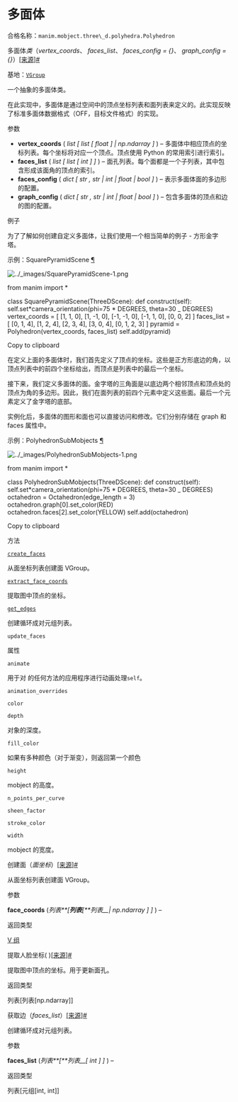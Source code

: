 # 多面体

合格名称：`manim.mobject.three\_d.polyhedra.Polyhedron`

多面体*类*（_vertex_coords_、 _faces_list_、 _faces_config = {}_、 _graph_config = {}_）[\[来源\]](../_modules/manim/mobject/three_d/polyhedra.html#Polyhedron)[#](#manim.mobject.three_d.polyhedra.Polyhedron "此定义的固定链接")

基地：[`VGroup`](manim.mobject.types.vectorized_mobject.VGroup.html#manim.mobject.types.vectorized_mobject.VGroup "manim.mobject.types.vectorized_mobject.VGroup")

一个抽象的多面体类。

在此实现中，多面体是通过空间中的顶点坐标列表和面列表来定义的。此实现反映了标准多面体数据格式（OFF，目标文件格式）的实现。

参数

- **vertex_coords** ( _list_ _\[_ _list_ _\[_ _float_ _\]_ _|_ _np.ndarray_ _\]_ ) – 多面体中相应顶点的坐标列表。每个坐标将对应一个顶点。顶点使用 Python 的常用索引进行索引。
- **faces_list** ( _list_ _\[_ _list_ _\[_ _int_ _\]_ _\]_ ) – 面孔列表。每个面都是一个子列表，其中包含形成该面角的顶点的索引。
- **faces_config** ( _dict_ _\[_ _str_ _,_ _str_ _|_ _int_ _|_ _float_ _|_ _bool_ _\]_ ) – 表示多面体面的多边形的配置。
- **graph_config** ( _dict_ _\[_ _str_ _,_ _str_ _|_ _int_ _|_ _float_ _|_ _bool_ _\]_ ) – 包含多面体的顶点和边的图的配置。

例子

为了了解如何创建自定义多面体，让我们使用一个相当简单的例子 \- 方形金字塔。

示例：SquarePyramidScene [¶](#squarepyramidscene)

![../_images/SquarePyramidScene-1.png](../_images/SquarePyramidScene-1.png)

from manim import \*

class SquarePyramidScene(ThreeDScene):
def construct(self):
self.set*camera_orientation(phi=75 * DEGREES, theta=30 \_ DEGREES)
vertex_coords = \[
\[1, 1, 0\],
\[1, -1, 0\],
\[-1, -1, 0\],
\[-1, 1, 0\],
\[0, 0, 2\]
\]
faces_list = \[
\[0, 1, 4\],
\[1, 2, 4\],
\[2, 3, 4\],
\[3, 0, 4\],
\[0, 1, 2, 3\]
\]
pyramid = Polyhedron(vertex_coords, faces_list)
self.add(pyramid)

Copy to clipboard

在定义上面的多面体时，我们首先定义了顶点的坐标。这些是正方形底边的角，以顶点列表中的前四个坐标给出，而顶点是列表中的最后一个坐标。

接下来，我们定义多面体的面。金字塔的三角面是以底边两个相邻顶点和顶点处的顶点为角的多边形。因此，我们在面列表的前四个元素中定义这些面。最后一个元素定义了金字塔的底部。

实例化后，多面体的图形和面也可以直接访问和修改。它们分别存储在 graph 和 faces 属性中。

示例：PolyhedronSubMobjects [¶](#polyhedronsubmobjects)

![../_images/PolyhedronSubMobjects-1.png](../_images/PolyhedronSubMobjects-1.png)

from manim import \*

class PolyhedronSubMobjects(ThreeDScene):
def construct(self):
self.set*camera_orientation(phi=75 * DEGREES, theta=30 \_ DEGREES)
octahedron = Octahedron(edge_length = 3)
octahedron.graph\[0\].set_color(RED)
octahedron.faces\[2\].set_color(YELLOW)
self.add(octahedron)

Copy to clipboard

方法

[`create_faces`](#manim.mobject.three_d.polyhedra.Polyhedron.create_faces "manim.mobject.two_d.polyhedra.Polyhedron.create_faces")

从面坐标列表创建面 VGroup。

[`extract_face_coords`](#manim.mobject.three_d.polyhedra.Polyhedron.extract_face_coords "manim.mobject.two_d.polyhedra.Polyhedron.extract_face_coords")

提取图中顶点的坐标。

[`get_edges`](#manim.mobject.three_d.polyhedra.Polyhedron.get_edges "manim.mobject.two_d.polyhedra.Polyhedron.get_edges")

创建循环成对元组列表。

`update_faces`

属性

`animate`

用于对 的任何方法的应用程序进行动画处理`self`。

`animation_overrides`

`color`

`depth`

对象的深度。

`fill_color`

如果有多种颜色（对于渐变），则返回第一个颜色

`height`

mobject 的高度。

`n_points_per_curve`

`sheen_factor`

`stroke_color`

`width`

mobject 的宽度。

创建面（_面坐标_）[\[来源\]](../_modules/manim/mobject/three_d/polyhedra.html#Polyhedron.create_faces)[#](#manim.mobject.three_d.polyhedra.Polyhedron.create_faces "此定义的固定链接")

从面坐标列表创建面 VGroup。

参数

**face_coords** (_列表**\[**列表**\[**列表\_\_|_ _np.ndarray_ _\]_ _\]_ ) –

返回类型

[V 组](manim.mobject.types.vectorized_mobject.VGroup.html#manim.mobject.types.vectorized_mobject.VGroup "manim.mobject.types.vectorized_mobject.VGroup")

提取人脸坐标( )[\[来源\]](../_modules/manim/mobject/three_d/polyhedra.html#Polyhedron.extract_face_coords)[#](#manim.mobject.three_d.polyhedra.Polyhedron.extract_face_coords "此定义的固定链接")

提取图中顶点的坐标。用于更新面孔。

返回类型

列表\[列表\[np.ndarray\]\]

获取边（_faces_list_）[\[来源\]](../_modules/manim/mobject/three_d/polyhedra.html#Polyhedron.get_edges)[#](#manim.mobject.three_d.polyhedra.Polyhedron.get_edges "此定义的固定链接")

创建循环成对元组列表。

参数

**faces_list** (_列表**\[**列表\_\_\[_ _int_ _\]_ _\]_ ) –

返回类型

列表\[元组\[int, int\]\]
